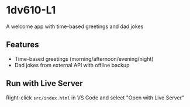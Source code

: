 # 1dv610-L1

A welcome app with time-based greetings and dad jokes

## Features
- Time-based greetings (morning/afternoon/evening/night)
- Dad jokes from external API with offline backup

## Run with Live Server
Right-click `src/index.html` in VS Code and select "Open with Live Server"